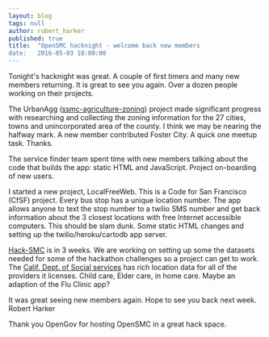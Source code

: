 ```yaml
---
layout: blog
tags: null
author: robert_harker
published: true
title:  "OpenSMC hacknight - welcome back new members
date:   2016-05-03 18:00:00
---
```


Tonight's hacknight was great.  A couple of first timers and many new members returning.  It is great to see you again.  Over a dozen people working on their projects.

The UrbanAgg \([ssmc-agriculture-zoning](https://github.com/opensmc/ssmc-agriculture-zoning)\) project made significant progress with researching and collecting the zoning information for the 27 cities, towns and unincorporated area of the county.  I think we may be nearing the halfway mark.  A new member contributed Foster City.  A quick one meetup task.  Thanks.

The service finder team spent time with new members talking about the code that builds the app: static HTML and JavaScript.  Project on-boarding of new users.

I started a new project, LocalFreeWeb.  This is a Code for San Francisco (CfSF) project.  Every bus stop has a unique location number.  The app allows anyone to text the stop number to a twilio SMS number and get back information about the 3 closest locations with free Internet accessible computers.  This should be slam dunk.  Some static HTML changes and setting up the twilio/heroku/cartodb app server.

[Hack-SMC](https:hack-smc.org) is in 3 weeks.  We are working on setting up some the datasets needed for some of the hackathon challenges so a project can get to work.  The [Calif. Dept. of Social services](https://secure.dss.ca.gov/CareFacilitySearch/Home/DownloadData) has rich location data for all of the providers it licenses.  Child care, Elder care, in home care.  Maybe an adaption of the Flu Clinic app?

It was great seeing new members again.  Hope to see you back next week.
Robert Harker

Thank you OpenGov for hosting OpenSMC in a great hack space.
